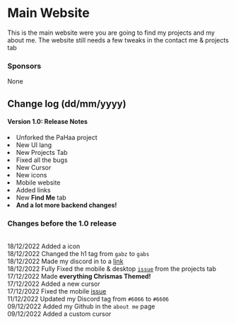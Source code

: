 # Main Website
This is the main website were you are going to find my projects and my about me. The website still needs a few tweaks in the contact me & projects tab
### Sponsors
None


## Change log (dd/mm/yyyy)
#### Version 1.0: Release Notes
  <li>Unforked the PaHaa project</li>
  <li>New UI lang</li>
  <li>New Projects Tab</li>
  <li>Fixed all the bugs</li>
  <li>New Cursor</li>
  <li>New icons</li>
  <li>Mobile website</li>
  <li> Added links </li>
  <li> New <b>Find Me</b> tab </li>
  <li><b>And a lot more backend changes!</b></li>

### Changes before the 1.0 release
<br>18/12/2022 Added a icon
<br> 18/12/2022 Changed the h1 tag from `gabz` to `gabs`
<br>18/12/2022 Made my discord in to a <a href="https://discordapp.com/users/841649648606249021" target="_blank" rel="noopener">link</a>
<br>18/12/2022 Fully Fixed the mobile & desktop <a href="https://github.com/GabsEdits/website/issues/1" target="_blank" rel="noopener">`issue`</a> from the projects tab <br>
<br1> 17/12/2022 Made **everything Chrismas Themed!** 
<br> 17/12/2022 Added a new cursor
<br> 17/12/2022 Fixed the mobile <a href="https://github.com/GabsEdits/website/issues/1" target="_blank" rel="noopener">issue</a></br>
<br1>11/12/2022 Updated my Discord tag from `#6066` to `#6606`
<br>09/12/2022 Added my Github in the `about me` page</br>
<br1>09/12/2022 Added a custom cursor</br1>
